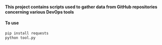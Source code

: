 #### This project contains scripts used to gather data from GitHub repositories concerning various DevOps tools

#### To use

```bash
pip install requests
python tool.py
```

